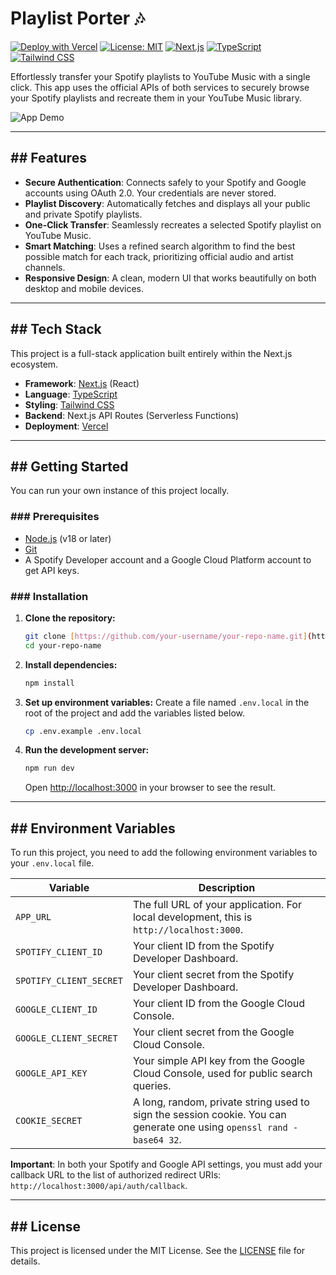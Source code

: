 # Playlist Porter 🎶

[![Deploy with Vercel](https://vercel.com/button)](https://vercel.com/new/clone?repository-url=https://github.com/your-username/your-repo-name)
[![License: MIT](https://img.shields.io/badge/License-MIT-yellow.svg)](https://opensource.org/licenses/MIT)
[![Next.js](https://img.shields.io/badge/Next.js-000000?style=for-the-badge&logo=nextdotjs&logoColor=white)](https://nextjs.org/)
[![TypeScript](https://img.shields.io/badge/TypeScript-3178C6?style=for-the-badge&logo=typescript&logoColor=white)](https://www.typescriptlang.org/)
[![Tailwind CSS](https://img.shields.io/badge/Tailwind_CSS-38B2AC?style=for-the-badge&logo=tailwind-css&logoColor=white)](https://tailwindcss.com/)

Effortlessly transfer your Spotify playlists to YouTube Music with a single click. This app uses the official APIs of both services to securely browse your Spotify playlists and recreate them in your YouTube Music library.

![App Demo](https://via.placeholder.com/800x400.png?text=Your+App+Screenshot+Here)

***

## ## Features

-   **Secure Authentication**: Connects safely to your Spotify and Google accounts using OAuth 2.0. Your credentials are never stored.
-   **Playlist Discovery**: Automatically fetches and displays all your public and private Spotify playlists.
-   **One-Click Transfer**: Seamlessly recreates a selected Spotify playlist on YouTube Music.
-   **Smart Matching**: Uses a refined search algorithm to find the best possible match for each track, prioritizing official audio and artist channels.
-   **Responsive Design**: A clean, modern UI that works beautifully on both desktop and mobile devices.

***

## ## Tech Stack

This project is a full-stack application built entirely within the Next.js ecosystem.

-   **Framework**: [Next.js](https://nextjs.org/) (React)
-   **Language**: [TypeScript](https://www.typescriptlang.org/)
-   **Styling**: [Tailwind CSS](https://tailwindcss.com/)
-   **Backend**: Next.js API Routes (Serverless Functions)
-   **Deployment**: [Vercel](https://vercel.com/)

***

## ## Getting Started

You can run your own instance of this project locally.

### ### Prerequisites

-   [Node.js](https://nodejs.org/en/) (v18 or later)
-   [Git](https://git-scm.com/)
-   A Spotify Developer account and a Google Cloud Platform account to get API keys.

### ### Installation

1.  **Clone the repository:**
    ```bash
    git clone [https://github.com/your-username/your-repo-name.git](https://github.com/your-username/your-repo-name.git)
    cd your-repo-name
    ```

2.  **Install dependencies:**
    ```bash
    npm install
    ```

3.  **Set up environment variables:**
    Create a file named `.env.local` in the root of the project and add the variables listed below.
    ```bash
    cp .env.example .env.local
    ```

4.  **Run the development server:**
    ```bash
    npm run dev
    ```
    Open [http://localhost:3000](http://localhost:3000) in your browser to see the result.

***

## ## Environment Variables

To run this project, you need to add the following environment variables to your `.env.local` file.

| Variable              | Description                                                                                                                                                             |
| --------------------- | ----------------------------------------------------------------------------------------------------------------------------------------------------------------------- |
| `APP_URL`             | The full URL of your application. For local development, this is `http://localhost:3000`.                                                                               |
| `SPOTIFY_CLIENT_ID`   | Your client ID from the Spotify Developer Dashboard.                                                                                                                    |
| `SPOTIFY_CLIENT_SECRET` | Your client secret from the Spotify Developer Dashboard.                                                                                                                |
| `GOOGLE_CLIENT_ID`    | Your client ID from the Google Cloud Console.                                                                                                                           |
| `GOOGLE_CLIENT_SECRET`  | Your client secret from the Google Cloud Console.                                                                                                                       |
| `GOOGLE_API_KEY`      | Your simple API key from the Google Cloud Console, used for public search queries.                                                                                      |
| `COOKIE_SECRET`       | A long, random, private string used to sign the session cookie. You can generate one using `openssl rand -base64 32`.                                                      |

**Important**: In both your Spotify and Google API settings, you must add your callback URL to the list of authorized redirect URIs: `http://localhost:3000/api/auth/callback`.

***

## ## License

This project is licensed under the MIT License. See the [LICENSE](LICENSE.md) file for details.
